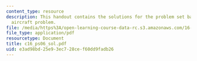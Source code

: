 ```yaml
---
content_type: resource
description: This handout contains the solutions for the problem set based on the
  aircraft problem.
file: /media/https%3A/open-learning-course-data-rc.s3.amazonaws.com/16-01-unified-engineering-i-ii-iii-iv-fall-2005-spring-2006/e3ad98bd25e93ec728cef60dd9fadb26_c16_ps06_sol.pdf
file_type: application/pdf
resourcetype: Document
title: c16_ps06_sol.pdf
uid: e3ad98bd-25e9-3ec7-28ce-f60dd9fadb26
---
```

